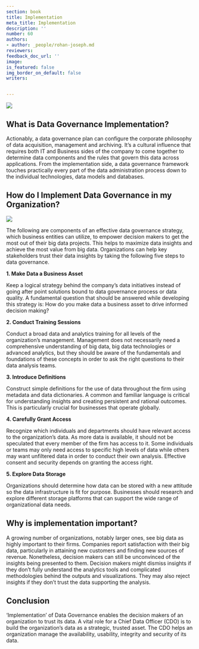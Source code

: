 ```yaml
---
section: book
title: Implementation
meta_title: Implementation
description: ''
number: 60
authors:
- author: _people/rohan-joseph.md
reviewers:
feedback_doc_url: ''
image:
is_featured: false
img_border_on_default: false
writers:


---
```

![](/assets/images/data-governance/implementation/implementation_1.png)

## **What is Data Governance Implementation?**

Actionably, a data governance plan can configure the corporate philosophy of data acquisition, management and archiving. It’s a cultural influence that requires both IT and Business sides of the company to come together to determine data components and the rules that govern this data across applications. From the implementation side, a data governance framework touches practically every part of the data administration process down to the individual technologies, data models and databases.

## **How do I Implement Data Governance in my Organization?**

![](/assets/images/data-governance/implementation/implementation_2.png)

The following are components of an effective data governance strategy, which business entities can utilize, to empower decision makers to get the most out of their big data projects. This helps to maximize data insights and achieve the most value from big data. Organizations can help key stakeholders trust their data insights by taking the following five steps to data governance.

**1. Make Data a Business Asset**

Keep a logical strategy behind the company’s data initiatives instead of going after point solutions bound to data governance process or data quality. A fundamental question that should be answered while developing this strategy is: How do you make data a business asset to drive informed decision making?

**2. Conduct Training Sessions**

Conduct a broad data and analytics training for all levels of the organization’s management. Management does not necessarily need a comprehensive understanding of big data, big data technologies or advanced analytics, but they should be aware of the fundamentals and foundations of these concepts in order to ask the right questions to their data analysis teams.

**3. Introduce Definitions**

Construct simple definitions for the use of data throughout the firm using metadata and data dictionaries. A common and familiar language is critical for understanding insights and creating persistent and rational outcomes. This is particularly crucial for businesses that operate globally.

**4. Carefully Grant Access**

Recognize which individuals and departments should have relevant access to the organization’s data. As more data is available, it should not be speculated that every member of the firm has access to it. Some individuals or teams may only need access to specific high levels of data while others may want unfiltered data in order to conduct their own analysis. Effective consent and security depends on granting the access right.

**5. Explore Data Storage**

Organizations should determine how data can be stored with a new attitude so the data infrastructure is fit for purpose. Businesses should research and explore different storage platforms that can support the wide range of organizational data needs.

## **Why is implementation important?**

A growing number of organizations, notably larger ones, see big data as highly important to their firms. Companies report satisfaction with their big data, particularly in attaining new customers and finding new sources of revenue. Nonetheless, decision makers can still be unconvinced of the insights being presented to them. Decision makers might dismiss insights if they don’t fully understand the analytics tools and complicated methodologies behind the outputs and visualizations. They may also reject insights if they don’t trust the data supporting the analysis.

## **Conclusion**

‘Implementation’ of Data Governance enables the decision makers of an organization to trust its data. A vital role for a Chief Data Officer (CDO) is to build the organization’s data as a strategic, trusted asset. The CDO helps an organization manage the availability, usability, integrity and security of its data.
